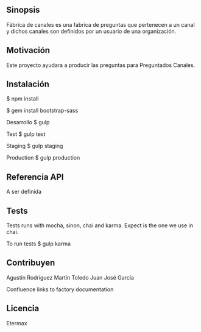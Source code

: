 ## Sinopsis

Fábrica de canales es una fabrica de preguntas que pertenecen a un canal y dichos canales son definidos por un usuario de una organización.

## Motivación

Este proyecto ayudara a producir las preguntas para Preguntados Canales.

## Instalación

$ npm install

$ gem install bootstrap-sass

Desarrollo
$ gulp

Test
$ gulp test

Staging
$ gulp staging

Production
$ gulp production

## Referencia API

A ser definida

## Tests

Tests runs with mocha, sinon, chai and karma. Expect is the one we use in chai.

To run tests
$ gulp karma

## Contribuyen

Agustín Rodriguez
Martín Toledo
Juan José García

Confluence links to factory documentation

## Licencia

Etermax

